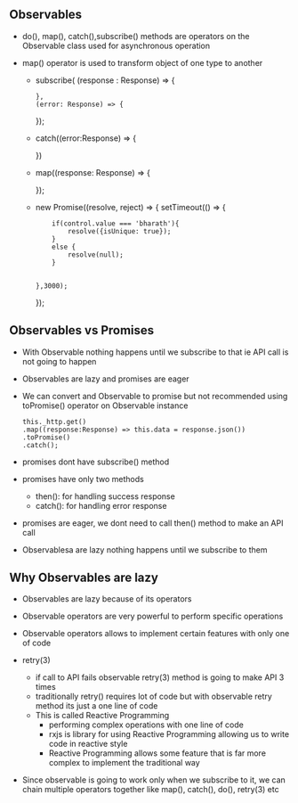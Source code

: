 ## Observables

-	do(), map(), catch(),subscribe() methods are operators on the Observable class used for asynchronous operation
-	map() operator is used to transform object of one type to another 

	-	subscribe(
			(response : Response) => {
			
			},
			(error: Response) => {
			
			
		});
		
	-	catch((error:Response) => {
	
	
		})
		
	-	map((response: Response) => {
			
		
		});
		
	-	new Promise((resolve, reject) => {
			setTimeout(() => {
							
				if(control.value === 'bharath'){
					resolve({isUnique: true});
				}
				else {
					resolve(null);
				}
			
			
			},3000);
			
		});


##	Observables vs Promises


-	With Observable nothing happens until we subscribe to that ie API call is not going to happen 
-	Observables are lazy and promises are eager
-	We can convert and Observable to promise but not recommended using toPromise() operator on Observable instance

		
		this._http.get()
		.map((response:Response) => this.data = response.json())
		.toPromise()
		.catch();

-	promises dont have subscribe() method
-	promises have only two methods 

	-	then(): for handling success response
	- 	catch(): for handling error response
-	promises are eager, we dont need to call then() method to make an API call
-	Observablesa are lazy nothing happens until we subscribe to them


##	Why Observables are lazy

-	Observables are lazy because of its operators 
-	Observable operators are very powerful to perform specific operations
-	Observable operators allows to implement certain features with only one of code 
-	retry(3) 

	-	if call to API fails observable retry(3) method is going to make API 3 times 
	-	traditionally retry() requires lot of code but with observable retry method its just a one line of code
	-	This is called Reactive Programming
		-	performing complex operations with one line of code
		-	rxjs is library for using Reactive Programming allowing us to write code in reactive style
		-	Reactive Programming allows some feature that is far more complex to implement the traditional way
		
		
-	Since observable is going to work only when we subscribe to it, we can chain multiple operators together like map(), catch(), do(), retry(3) etc
